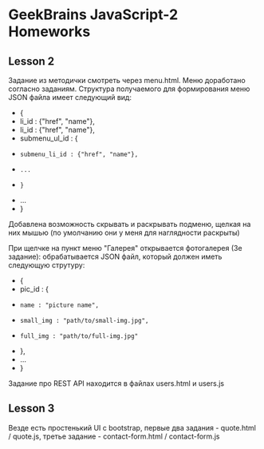 # GeekBrains JavaScript-2 Homeworks

## Lesson 2

Задание из методички смотреть через menu.html. Меню доработано согласно заданиям. Структура получаемого для формирования меню JSON файла имеет следующий вид:

 * {
 *   li_id : {"href", "name"},
 *   li_id : {"href", "name"},
 *   submenu_ul_id : {
 *     submenu_li_id : {"href", "name"},
 *     ...
 *     }
 *   ...
 * }

Добавлена возможность скрывать и раскрывать подменю, щелкая на них мышью (по умолчанию они у меня для наглядности раскрыты)

При щелчке на пункт меню "Галерея" открывается фотогалерея (3е задание): обрабатывается JSON файл, который должен иметь следующую струтуру:

 * {
 *   pic_id : {
 *     name : "picture name",
 *     small_img : "path/to/small-img.jpg",
 *     full_img : "path/to/full-img.jpg"
 *   },
 *   ...
 * }

Задание про REST API находится в файлах users.html и users.js


 ## Lesson 3

 Везде есть простенький UI с bootstrap, первые два задания - quote.html / quote.js, третье задание - contact-form.html / contact-form.js